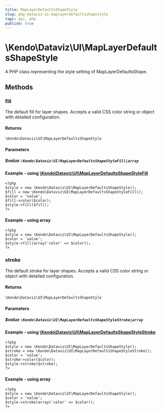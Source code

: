 ```yaml
---
title: MapLayerDefaultsShapeStyle
slug: php-dataviz-ui-maplayerdefaultsshapestyle
tags: api, php
publish: true
---
```


# \Kendo\Dataviz\UI\MapLayerDefaultsShapeStyle

A PHP class representing the style setting of MapLayerDefaultsShape.


## Methods

### fill

The default fill for layer shapes.
Accepts a valid CSS color string or object with detailed configuration.

#### Returns
`\Kendo\Dataviz\UI\MapLayerDefaultsShapeStyle`

#### Parameters

##### $value `\Kendo\Dataviz\UI\MapLayerDefaultsShapeStyleFill|array`


#### Example - using [\Kendo\Dataviz\UI\MapLayerDefaultsShapeStyleFill](/kendo-ui/api/wrappers/php/Kendo/Dataviz/UI/MapLayerDefaultsShapeStyleFill)
    <?php
    $style = new \Kendo\Dataviz\UI\MapLayerDefaultsShapeStyle();
    $fill = new \Kendo\Dataviz\UI\MapLayerDefaultsShapeStyleFill();
    $color = 'value';
    $fill->color($color);
    $style->fill($fill);
    ?>

#### Example - using array

    <?php
    $style = new \Kendo\Dataviz\UI\MapLayerDefaultsShapeStyle();
    $color = 'value';
    $style->fill(array('color' => $color));
    ?>

### stroke

The default stroke for layer shapes.
Accepts a valid CSS color string or object with detailed configuration.

#### Returns
`\Kendo\Dataviz\UI\MapLayerDefaultsShapeStyle`

#### Parameters

##### $value `\Kendo\Dataviz\UI\MapLayerDefaultsShapeStyleStroke|array`


#### Example - using [\Kendo\Dataviz\UI\MapLayerDefaultsShapeStyleStroke](/kendo-ui/api/wrappers/php/Kendo/Dataviz/UI/MapLayerDefaultsShapeStyleStroke)
    <?php
    $style = new \Kendo\Dataviz\UI\MapLayerDefaultsShapeStyle();
    $stroke = new \Kendo\Dataviz\UI\MapLayerDefaultsShapeStyleStroke();
    $color = 'value';
    $stroke->color($color);
    $style->stroke($stroke);
    ?>

#### Example - using array

    <?php
    $style = new \Kendo\Dataviz\UI\MapLayerDefaultsShapeStyle();
    $color = 'value';
    $style->stroke(array('color' => $color));
    ?>

